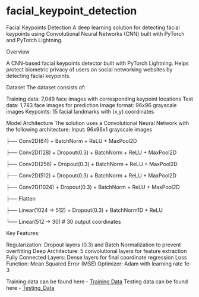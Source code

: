 # facial_keypoint_detection

Facial Keypoints Detection
A deep learning solution for detecting facial keypoints using Convolutional Neural Networks (CNN) built with PyTorch and PyTorch Lightning.

Overview

A CNN-based facial keypoints detector built with PyTorch Lightning. Helps protect biometric privacy of users on social networking websites by detecting facial keypoints.

Dataset
The dataset consists of:

Training data: 7,049 face images with corresponding keypoint locations
Test data: 1,783 face images for prediction
Image format: 96x96 grayscale images
Keypoints: 15 facial landmarks with (x,y) coordinates

Model Architecture
The solution uses a Convolutional Neural Network with the following architecture:
Input: 96x96x1 grayscale images

├── Conv2D(64) + BatchNorm + ReLU + MaxPool2D

├── Conv2D(128) + Dropout(0.3) + BatchNorm + ReLU + MaxPool2D

├── Conv2D(256) + Dropout(0.3) + BatchNorm + ReLU + MaxPool2D

├── Conv2D(512) + Dropout(0.3) + BatchNorm + ReLU + MaxPool2D

├── Conv2D(1024) + Dropout(0.3) + BatchNorm + ReLU + MaxPool2D

├── Flatten

├── Linear(1024 → 512) + Dropout(0.3) + BatchNorm1D + ReLU

└── Linear(512 → 30)  # 30 output coordinates

Key Features:

Regularization: Dropout layers (0.3) and Batch Normalization to prevent overfitting
Deep Architecture: 5 convolutional layers for feature extraction
Fully Connected Layers: Dense layers for final coordinate regression
Loss Function: Mean Squared Error (MSE)
Optimizer: Adam with learning rate 1e-3




Training data can be found here - [Training Data](https://drive.google.com/file/d/1c6F1fTUli18nnEItLom7JrwGNDSGfL7c/view?usp=sharing)
Testing data can be found here - [Testing_Data](https://drive.google.com/file/d/1QK4Qy0UblcG3lvyyyIO25P5gpnO2ne4J/view?usp=share_link)